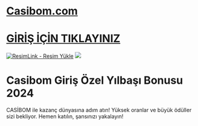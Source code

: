 #  <a href="https://726casibom.com///Casbomgir">Casibom.com</a>

#  <a href="https://726casibom.com///Casbomgir">GİRİŞ İÇİN TIKLAYINIZ</a>

<meta charset="UTF-8">
    <meta name="viewport" content="width=device-width, initial-scale=1.0">
</head>
<body>

<a href="https://726casibom.com///Casbomgir" title="ResimLink - Resim Yükle"><img src="https://r.resimlink.com/QgoSPH.jpg" title="ResimLink - Resim Yükle" alt="ResimLink - Resim Yükle"></a>
<a href="https://726casibom.com///Casbomgir">
    <img src="https://r.resimlink.com/QgoSPH.jpg" />
</a>
</a>
# Casibom Giriş Özel Yılbaşı Bonusu 2024


CASİBOM ile kazanç dünyasına adım atın! Yüksek oranlar ve büyük ödüller sizi bekliyor. Hemen katılın, şansınızı yakalayın!
